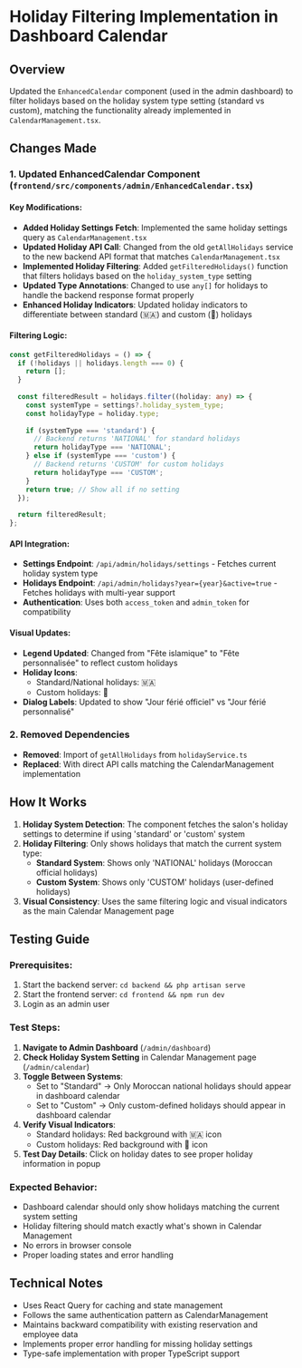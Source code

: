 # Holiday Filtering Implementation in Dashboard Calendar

## Overview
Updated the `EnhancedCalendar` component (used in the admin dashboard) to filter holidays based on the holiday system type setting (standard vs custom), matching the functionality already implemented in `CalendarManagement.tsx`.

## Changes Made

### 1. Updated EnhancedCalendar Component (`frontend/src/components/admin/EnhancedCalendar.tsx`)

#### Key Modifications:
- **Added Holiday Settings Fetch**: Implemented the same holiday settings query as `CalendarManagement.tsx`
- **Updated Holiday API Call**: Changed from the old `getAllHolidays` service to the new backend API format that matches `CalendarManagement.tsx`
- **Implemented Holiday Filtering**: Added `getFilteredHolidays()` function that filters holidays based on the `holiday_system_type` setting
- **Updated Type Annotations**: Changed to use `any[]` for holidays to handle the backend response format properly
- **Enhanced Holiday Indicators**: Updated holiday indicators to differentiate between standard (🇲🇦) and custom (🎉) holidays

#### Filtering Logic:
```typescript
const getFilteredHolidays = () => {
  if (!holidays || holidays.length === 0) {
    return [];
  }
  
  const filteredResult = holidays.filter((holiday: any) => {
    const systemType = settings?.holiday_system_type;
    const holidayType = holiday.type;
    
    if (systemType === 'standard') {
      // Backend returns 'NATIONAL' for standard holidays
      return holidayType === 'NATIONAL';
    } else if (systemType === 'custom') {
      // Backend returns 'CUSTOM' for custom holidays
      return holidayType === 'CUSTOM';
    }
    return true; // Show all if no setting
  });
  
  return filteredResult;
};
```

#### API Integration:
- **Settings Endpoint**: `/api/admin/holidays/settings` - Fetches current holiday system type
- **Holidays Endpoint**: `/api/admin/holidays?year={year}&active=true` - Fetches holidays with multi-year support
- **Authentication**: Uses both `access_token` and `admin_token` for compatibility

#### Visual Updates:
- **Legend Updated**: Changed from "Fête islamique" to "Fête personnalisée" to reflect custom holidays
- **Holiday Icons**: 
  - Standard/National holidays: 🇲🇦
  - Custom holidays: 🎉
- **Dialog Labels**: Updated to show "Jour férié officiel" vs "Jour férié personnalisé"

### 2. Removed Dependencies
- **Removed**: Import of `getAllHolidays` from `holidayService.ts` 
- **Replaced**: With direct API calls matching the CalendarManagement implementation

## How It Works

1. **Holiday System Detection**: The component fetches the salon's holiday settings to determine if using 'standard' or 'custom' system
2. **Holiday Filtering**: Only shows holidays that match the current system type:
   - **Standard System**: Shows only 'NATIONAL' holidays (Moroccan official holidays)
   - **Custom System**: Shows only 'CUSTOM' holidays (user-defined holidays)
3. **Visual Consistency**: Uses the same filtering logic and visual indicators as the main Calendar Management page

## Testing Guide

### Prerequisites:
1. Start the backend server: `cd backend && php artisan serve`
2. Start the frontend server: `cd frontend && npm run dev`
3. Login as an admin user

### Test Steps:
1. **Navigate to Admin Dashboard** (`/admin/dashboard`)
2. **Check Holiday System Setting** in Calendar Management page (`/admin/calendar`)
3. **Toggle Between Systems**:
   - Set to "Standard" → Only Moroccan national holidays should appear in dashboard calendar
   - Set to "Custom" → Only custom-defined holidays should appear in dashboard calendar
4. **Verify Visual Indicators**:
   - Standard holidays: Red background with 🇲🇦 icon
   - Custom holidays: Red background with 🎉 icon
5. **Test Day Details**: Click on holiday dates to see proper holiday information in popup

### Expected Behavior:
- Dashboard calendar should only show holidays matching the current system setting
- Holiday filtering should match exactly what's shown in Calendar Management
- No errors in browser console
- Proper loading states and error handling

## Technical Notes

- Uses React Query for caching and state management
- Follows the same authentication pattern as CalendarManagement
- Maintains backward compatibility with existing reservation and employee data
- Implements proper error handling for missing holiday settings
- Type-safe implementation with proper TypeScript support 